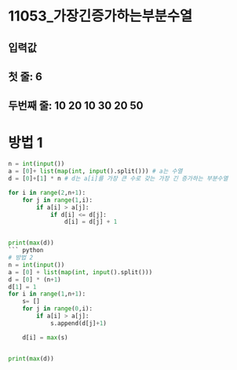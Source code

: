 # 11053_가장긴증가하는부분수열

## 입력값
## 첫 줄: 6
## 두번째 줄: 10 20 10 30 20 50


# 방법 1
``` python
n = int(input())
a = [0]+ list(map(int, input().split())) # a는 수열
d = [0]+[1] * n # d는 a[i]를 가장 큰 수로 갖는 가장 긴 증가하는 부분수열

for i in range(2,n+1):
    for j in range(1,i):
        if a[i] > a[j]:
            if d[i] <= d[j]:
                d[i] = d[j] + 1


print(max(d))
``` python
# 방법 2
n = int(input())
a = [0] + list(map(int, input().split()))
d = [0] * (n+1)
d[1] = 1
for i in range(1,n+1):
    s= []
    for j in range(0,i):
        if a[i] > a[j]:
            s.append(d[j]+1)

    d[i] = max(s)


print(max(d))
```



